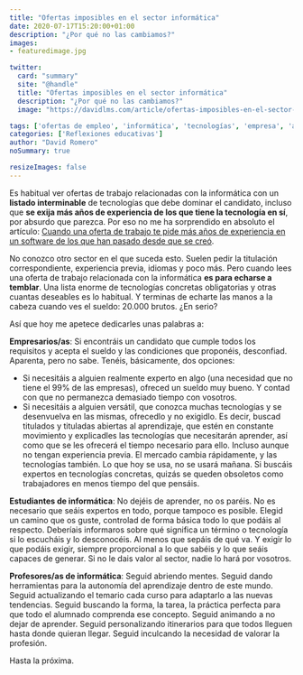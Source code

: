 ```yaml
---
title: "Ofertas imposibles en el sector informática"
date: 2020-07-17T15:20:00+01:00
description: "¿Por qué no las cambiamos?"
images:
- featuredimage.jpg

twitter:
  card: "summary"
  site: "@handle"
  title: "Ofertas imposibles en el sector informática"
  description: "¿Por qué no las cambiamos?"
  image: "https://davidlms.com/article/ofertas-imposibles-en-el-sector-inform%C3%A1tica/featuredimage.jpg"

tags: ['ofertas de empleo', 'informática', 'tecnologías', 'empresa', 'aprender a aprender', 'experiencia']
categories: ['Reflexiones educativas']
author: "David Romero"
noSummary: true

resizeImages: false
---
```

Es habitual ver ofertas de trabajo relacionadas con la informática con un **listado interminable** de tecnologías que debe dominar el candidato, incluso que **se exija más años de experiencia de los que tiene la tecnología en sí**, por absurdo que parezca. Por eso no me ha sorprendido en absoluto el artículo:
[Cuando una oferta de trabajo te pide más años de experiencia en un software de los que han pasado desde que se creó](https://www.genbeta.com/desarrollo/cuando-oferta-trabajo-te-pide-anos-experiencia-software-que-han-pasado-que-se-lanzo?utm_source=feedburner&utm_medium=feed&utm_campaign=Feed%3A+genbetadev+%28Genbetadev%29).

No conozco otro sector en el que suceda esto. Suelen pedir la titulación correspondiente, experiencia previa, idiomas y poco más. Pero cuando lees una oferta de trabajo relacionada con la informática **es para echarse a temblar**. Una lista enorme de tecnologías concretas obligatorias y otras cuantas deseables es lo habitual. Y terminas de echarte las manos a la cabeza cuando ves el sueldo: 20.000 brutos. ¿En serio?

Así que hoy me apetece dedicarles unas palabras a:

**Empresarios/as**: Si encontráis un candidato que cumple todos los requisitos y acepta el sueldo y las condiciones que proponéis, desconfiad. Aparenta, pero no sabe. Tenéis, básicamente, dos opciones: 
* Si necesitáis a alguien realmente experto en algo (una necesidad que no tiene el 99% de las empresas), ofreced un sueldo muy bueno. Y contad con que no permanezca demasiado tiempo con vosotros.
* Si necesitáis a alguien versátil, que conozca muchas tecnologías y se desenvuelva en las mismas, ofrecedlo y no exigidlo. Es decir, buscad titulados y tituladas abiertas al aprendizaje, que estén en constante movimiento y explicadles las tecnologías que necesitarán aprender, así como que se les ofrecerá el tiempo necesario para ello. Incluso aunque no tengan experiencia previa.
El mercado cambia rápidamente, y las tecnologías también. Lo que hoy se usa, no se usará mañana. Si buscáis expertos en tecnologías concretas, quizás se queden obsoletos como trabajadores en menos tiempo del que pensáis.

**Estudiantes de informática**: No dejéis de aprender, no os paréis. No es necesario que seáis expertos en todo, porque tampoco es posible. Elegid un camino que os guste, controlad de forma básica todo lo que podáis al respecto.  Deberíais informaros sobre qué significa un término o tecnología si lo escucháis y lo desconocéis. Al menos que sepáis de qué va. Y exigir lo que podáis exigir, siempre proporcional a lo que sabéis y lo que seáis capaces de generar. Si no le dais valor al sector, nadie lo hará por vosotros.

**Profesores/as de informática**: Seguid abriendo mentes. Seguid dando herramientas para la autonomía del aprendizaje dentro de este mundo. Seguid actualizando el temario cada curso para adaptarlo a las nuevas tendencias. Seguid buscando la forma, la tarea, la práctica perfecta para que todo el alumnado comprenda ese concepto. Seguid animando a no dejar de aprender. Seguid personalizando itinerarios para que todos lleguen hasta donde quieran llegar. Seguid inculcando la necesidad de valorar la profesión.

Hasta la próxima.